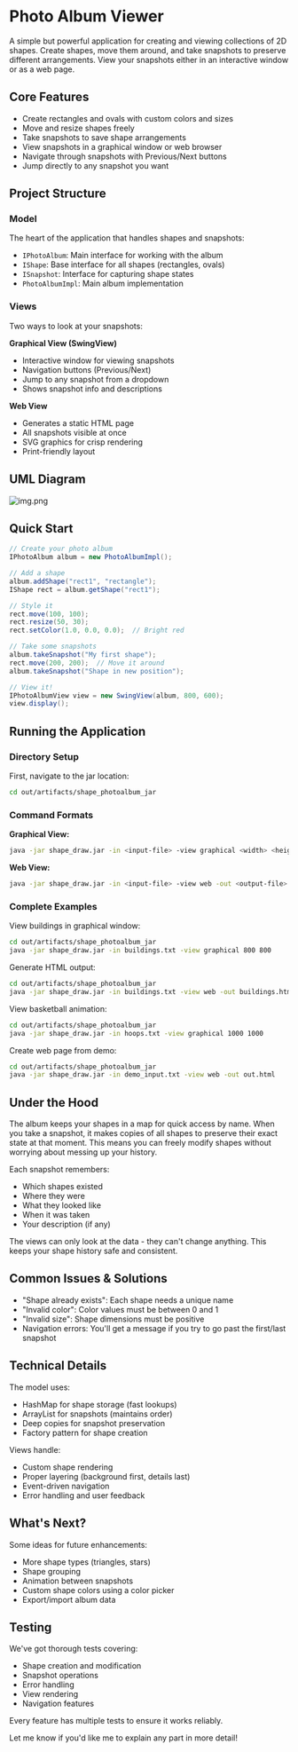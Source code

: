 # Photo Album Viewer

A simple but powerful application for creating and viewing collections of 2D shapes. Create shapes, move them around, and take snapshots to preserve different arrangements. View your snapshots either in an interactive window or as a web page.

## Core Features

- Create rectangles and ovals with custom colors and sizes
- Move and resize shapes freely
- Take snapshots to save shape arrangements
- View snapshots in a graphical window or web browser
- Navigate through snapshots with Previous/Next buttons
- Jump directly to any snapshot you want

## Project Structure

### Model
The heart of the application that handles shapes and snapshots:
- `IPhotoAlbum`: Main interface for working with the album
- `IShape`: Base interface for all shapes (rectangles, ovals)
- `ISnapshot`: Interface for capturing shape states
- `PhotoAlbumImpl`: Main album implementation

### Views
Two ways to look at your snapshots:

**Graphical View (SwingView)**
- Interactive window for viewing snapshots
- Navigation buttons (Previous/Next)
- Jump to any snapshot from a dropdown
- Shows snapshot info and descriptions

**Web View**
- Generates a static HTML page
- All snapshots visible at once
- SVG graphics for crisp rendering
- Print-friendly layout

##  UML Diagram
![img.png](../uml.png)

## Quick Start

```java
// Create your photo album
IPhotoAlbum album = new PhotoAlbumImpl();

// Add a shape
album.addShape("rect1", "rectangle");
IShape rect = album.getShape("rect1");

// Style it
rect.move(100, 100);
rect.resize(50, 30);
rect.setColor(1.0, 0.0, 0.0);  // Bright red

// Take some snapshots
album.takeSnapshot("My first shape");
rect.move(200, 200);  // Move it around
album.takeSnapshot("Shape in new position");

// View it!
IPhotoAlbumView view = new SwingView(album, 800, 600);
view.display();
```

## Running the Application

### Directory Setup
First, navigate to the jar location:
```bash
cd out/artifacts/shape_photoalbum_jar
```

### Command Formats

**Graphical View:**
```bash
java -jar shape_draw.jar -in <input-file> -view graphical <width> <height>
```

**Web View:**
```bash
java -jar shape_draw.jar -in <input-file> -view web -out <output-file>
```

### Complete Examples

View buildings in graphical window:
```bash
cd out/artifacts/shape_photoalbum_jar
java -jar shape_draw.jar -in buildings.txt -view graphical 800 800
```

Generate HTML output:
```bash
cd out/artifacts/shape_photoalbum_jar
java -jar shape_draw.jar -in buildings.txt -view web -out buildings.html
```

View basketball animation:
```bash
cd out/artifacts/shape_photoalbum_jar
java -jar shape_draw.jar -in hoops.txt -view graphical 1000 1000
```

Create web page from demo:
```bash
cd out/artifacts/shape_photoalbum_jar
java -jar shape_draw.jar -in demo_input.txt -view web -out out.html
```

## Under the Hood

The album keeps your shapes in a map for quick access by name. When you take a snapshot, it makes copies of all shapes to preserve their exact state at that moment. This means you can freely modify shapes without worrying about messing up your history.

Each snapshot remembers:
- Which shapes existed
- Where they were
- What they looked like
- When it was taken
- Your description (if any)

The views can only look at the data - they can't change anything. This keeps your shape history safe and consistent.

## Common Issues & Solutions

- "Shape already exists": Each shape needs a unique name
- "Invalid color": Color values must be between 0 and 1
- "Invalid size": Shape dimensions must be positive
- Navigation errors: You'll get a message if you try to go past the first/last snapshot

## Technical Details

The model uses:
- HashMap for shape storage (fast lookups)
- ArrayList for snapshots (maintains order)
- Deep copies for snapshot preservation
- Factory pattern for shape creation

Views handle:
- Custom shape rendering
- Proper layering (background first, details last)
- Event-driven navigation
- Error handling and user feedback

## What's Next?

Some ideas for future enhancements:
- More shape types (triangles, stars)
- Shape grouping
- Animation between snapshots
- Custom shape colors using a color picker
- Export/import album data

## Testing

We've got thorough tests covering:
- Shape creation and modification
- Snapshot operations
- Error handling
- View rendering
- Navigation features

Every feature has multiple tests to ensure it works reliably.

Let me know if you'd like me to explain any part in more detail!